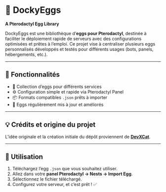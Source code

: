 # 🥚 DockyEggs

**A Pterodactyl Egg Library**

DockyEggs est une bibliothèque d’**eggs pour Pterodactyl**, destinée à faciliter le déploiement rapide de serveurs avec des configurations optimisées et prêtes à l’emploi.
Ce projet vise à centraliser plusieurs eggs personnalisés développés et testés pour différents usages (bots, panels, hébergements, etc.).

---

## 🚀 Fonctionnalités

* 🧩 Collection d’eggs pour différents services
* ⚙️ Configuration simple et rapide via Pterodactyl Panel
* 📦 Formats compatibles `.json` prêts à importer
* 🔧 Eggs régulièrement mis à jour et améliorés

---

## 💡 Crédits et origine du projet

L’idée originale et la création initiale du dépôt proviennent de **[DevXCat](https://github.com/DevXCat)**.

---

## 🧠 Utilisation

1. Téléchargez l’egg `.json` que vous souhaitez utiliser.
2. Allez dans votre **panel Pterodactyl → Nests → Import Egg**.
3. Sélectionnez le fichier téléchargé.
4. Configurez votre serveur, et c’est prêt ! ✅
